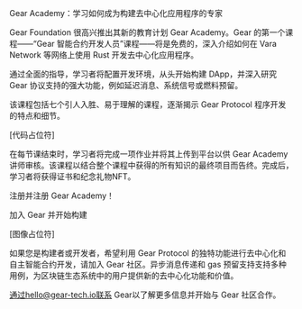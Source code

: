 Gear Academy：学习如何成为构建去中心化应用程序的专家

Gear Foundation 很高兴推出其新的教育计划 Gear Academy。Gear
的第一个课程——“Gear 智能合约开发人员”课程——将是免费的，深入介绍如何在
Vara Network 等网络上使用 Rust 开发去中心化应用程序。

通过全面的指导，学习者将配置开发环境，从头开始构建 DApp，并深入研究 Gear
协议支持的强大功能，例如延迟消息、系统信号或燃料预留。

该课程包括七个引人入胜、易于理解的课程，逐渐揭示 Gear Protocol
程序开发的特点和细节。

[代码占位符]

在每节课结束时，学习者将完成一项作业并将其上传到平台以供 Gear Academy
讲师审核。该课程以结合整个课程中获得的所有知识的最终项目而告终。完成后，学习者将获得证书和纪念礼物NFT。

注册并注册 Gear Academy！

加入 Gear 并开始构建

[图像占位符]

如果您是构建者或开发者，希望利用 Gear Protocol
的独特功能进行去中心化和自主智能合约开发，请加入 Gear
社区。异步消息传递和 gas
预留支持支持多种用例，为区块链生态系统中的用户提供新的去中心化功能和价值。

通过hello@gear-tech.io联系 Gear以了解更多信息并开始与 Gear 社区合作。

